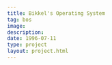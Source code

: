 ```yaml
---
title: Bikkel's Operating System
tag: bos
image: 
description: 
date: 1996-07-11
type: project
layout: project.html
---
```



